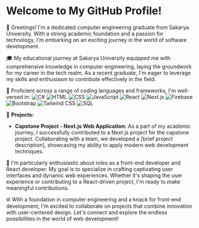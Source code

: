 # Welcome to My GitHub Profile!
👋 Greetings! I'm a dedicated computer engineering graduate from Sakarya University. With a strong academic foundation and a passion for technology, I'm embarking on an exciting journey in the world of software development.

🎓 My educational journey at Sakarya University equipped me with comprehensive knowledge in computer engineering, laying the groundwork for my career in the tech realm. As a recent graduate, I'm eager to leverage my skills and enthusiasm to contribute effectively in the field.

🚀 Proficient across a range of coding languages and frameworks, I'm well-versed in:
![C#](https://img.shields.io/badge/-C%23-239120?style=flat-square&logo=c-sharp&logoColor=white)
![HTML](https://img.shields.io/badge/-HTML5-E34F26?style=flat-square&logo=html5&logoColor=white)
![CSS](https://img.shields.io/badge/-CSS3-1572B6?style=flat-square&logo=css3&logoColor=white)
![JavaScript](https://img.shields.io/badge/-JavaScript-F7DF1E?style=flat-square&logo=javascript&logoColor=black)
![React](https://img.shields.io/badge/-React-61DAFB?style=flat-square&logo=react&logoColor=black)
![Next.js](https://img.shields.io/badge/-Next.js-000000?style=flat-square&logo=next-dot-js&logoColor=white)
![Firebase](https://img.shields.io/badge/-Firebase-FFCA28?style=flat-square&logo=firebase&logoColor=black)
![Bootstrap](https://img.shields.io/badge/-Bootstrap-7952B3?style=flat-square&logo=bootstrap&logoColor=white)
![Tailwind CSS](https://img.shields.io/badge/-Tailwind%20CSS-38B2AC?style=flat-square&logo=tailwind-css&logoColor=white)
![SQL](https://img.shields.io/badge/-SQL-336791?style=flat-square&logo=postgresql&logoColor=white)

💼 **Projects:**
- **Capstone Project - Next.js Web Application:** As a part of my academic journey, I successfully contributed to a Next.js project for the capstone project. Collaborating with a team, we developed a [brief project description], showcasing my ability to apply modern web development techniques.

🌟 I'm particularly enthusiastic about roles as a front-end developer and React developer. My goal is to specialize in crafting captivating user interfaces and dynamic web experiences. Whether it's shaping the user experience or contributing to a React-driven project, I'm ready to make meaningful contributions.

🌐 With a foundation in computer engineering and a knack for front-end development, I'm excited to collaborate on projects that combine innovation with user-centered design. Let's connect and explore the endless possibilities in the world of web development!

